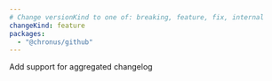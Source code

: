 ```yaml
---
# Change versionKind to one of: breaking, feature, fix, internal
changeKind: feature
packages:
  - "@chronus/github"
---
```


Add support for aggregated changelog
